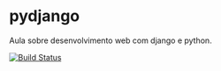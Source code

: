# pydjango
Aula sobre desenvolvimento web com django e python.

[![Build Status](https://travis-ci.org/Marcondysbezerra/pydjango.svg?branch=main)](https://travis-ci.org/Marcondysbezerra/pydjango)
